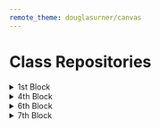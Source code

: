 ```yaml
---
remote_theme: douglasurner/canvas
---
```


# Class Repositories

<details>
  <summary>1st Block</summary>
 
 * [Dionte H.](https://github.com/K-dion) 
  * [Douglas U.](https://github.com/DouglasUrner)
  
</details>

<details>
  <summary>4th Block</summary>
  
  * [Douglas U.](https://github.com/DouglasUrner)
  
</details>

<details>
  <summary>6th Block</summary>
  
  * [Douglas U.](https://github.com/DouglasUrner)
  
</details>

<details>
  <summary>7th Block</summary>
  
  * [Douglas U.](https://github.com/DouglasUrner)

</details>

